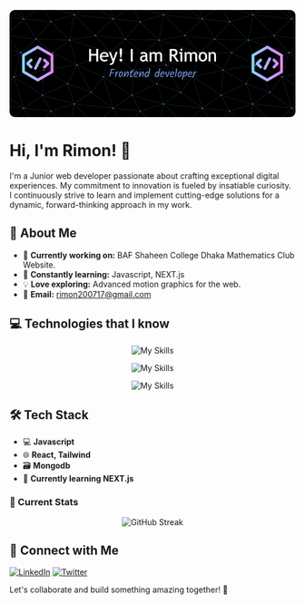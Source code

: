 <p align="center">

![Header](<https://raw.githubusercontent.com/HjRimon/HjRimon/main/assets/github-header-image%20(1).png>)

</p>

# Hi, I'm Rimon! 👋

I'm a Junior web developer passionate about crafting exceptional digital experiences. My commitment to innovation is fueled by insatiable curiosity. I continuously strive to learn and implement cutting-edge solutions for a dynamic, forward-thinking approach in my work.

## 🚀 About Me

- 🔭 **Currently working on:** BAF Shaheen College Dhaka Mathematics Club Website.
- 🌱 **Constantly learning:** Javascript, NEXT.js
- 💡 **Love exploring:** Advanced motion graphics for the web.
- 📩 **Email:** rimon200717@gmail.com

## 💻 Technologies that I know

<p align="center">
  <img src="https://skillicons.dev/icons?i=html,css,react,tailwind,js,mongodb" alt="My Skills" />
</p>

<p align="center">
  <img src="https://skillicons.dev/icons?i=nodejs,expressjs" alt="My Skills" />
</p>

<p align="center">
  <img src="https://skillicons.dev/icons?i=vite,firebase,materialui,bootstrap,figma,vercel" alt="My Skills" />
</p>

## 🛠️ Tech Stack

- 💻 **Javascript**
- 🌐 **React, Tailwind**
- 🗃️ **Mongodb**
- 🚀 **Currently learning NEXT.js**

### 📝 Current Stats

<p align="center">
  <img src="https://github-readme-streak-stats.herokuapp.com?user=HjRimon&theme=blueberry-duo&border_radius=12" alt="GitHub Streak" />
</p>

## 🔗 Connect with Me

[![LinkedIn](https://img.shields.io/badge/LinkedIn-Connect-blue?style=for-the-badge&logo=linkedin)](https://www.linkedin.com/in/hasanath-jilhan-a86b3425a/)
[![Twitter](https://img.shields.io/badge/Twitter-Follow-1DA1F2?style=for-the-badge&logo=twitter)](https://twitter.com/Hj_Rimon)

Let's collaborate and build something amazing together! 🚀
